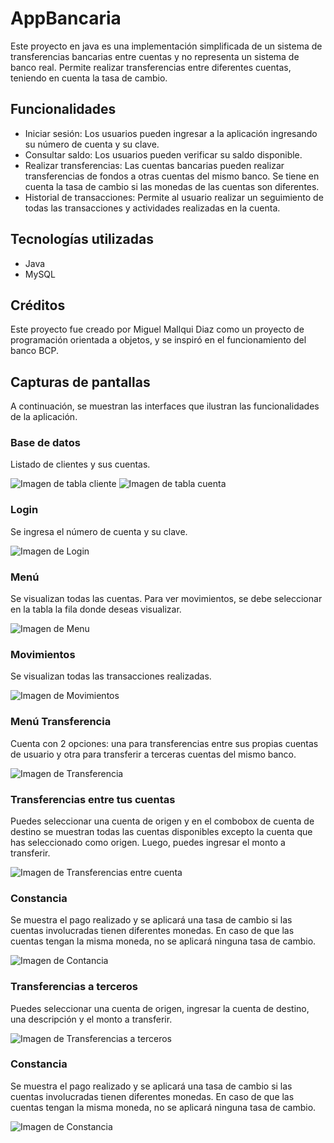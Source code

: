 # AppBancaria

Este proyecto en java es una implementación simplificada de un sistema de transferencias bancarias entre cuentas y no representa un sistema de banco real. Permite realizar transferencias entre diferentes cuentas, teniendo en cuenta la tasa de cambio.

## Funcionalidades

- Iniciar sesión: Los usuarios pueden ingresar a la aplicación ingresando su número de cuenta y su clave.
- Consultar saldo: Los usuarios pueden verificar su saldo disponible.
- Realizar transferencias: Las cuentas bancarias pueden realizar transferencias de fondos a otras cuentas del mismo banco. Se tiene en cuenta la tasa de cambio si las monedas de las cuentas son diferentes.
- Historial de transacciones: Permite al usuario realizar un seguimiento de todas las transacciones y actividades realizadas en la cuenta.

## Tecnologías utilizadas

- Java
- MySQL

## Créditos

Este proyecto fue creado por Miguel Mallqui Diaz como un proyecto de programación orientada a objetos, y se inspiró en el funcionamiento del banco BCP.

## Capturas de pantallas

A continuación, se muestran las interfaces que ilustran las funcionalidades de la aplicación.
### Base de datos
Listado de clientes y sus cuentas.

![Imagen de tabla cliente](https://i.imgur.com/0thbZ3W.png)
![Imagen de tabla cuenta](https://i.imgur.com/3W0N5KC.png)

### Login
Se ingresa el número de cuenta y su clave.

![Imagen de Login](https://i.imgur.com/AFweTWy.png)

### Menú
Se visualizan todas las cuentas. Para ver movimientos, se debe seleccionar en la tabla la fila donde deseas visualizar.

![Imagen de Menu](https://i.imgur.com/Fqv06FK.png)

### Movimientos
Se visualizan todas las transacciones realizadas.

![Imagen de Movimientos](https://i.imgur.com/QyQUaYe.png)

### Menú Transferencia
Cuenta con 2 opciones: una para transferencias entre sus propias cuentas de usuario y otra para transferir a terceras cuentas del mismo banco.

![Imagen de Transferencia](https://i.imgur.com/7tD7eeT.png)

### Transferencias entre tus cuentas
Puedes seleccionar una cuenta de origen y en el combobox de cuenta de destino se muestran todas las cuentas disponibles excepto la cuenta que has seleccionado como origen. Luego, puedes ingresar el monto a transferir.

![Imagen de Transferencias entre cuenta](https://i.imgur.com/jVDevcg.png)

### Constancia
Se muestra el pago realizado y se aplicará una tasa de cambio si las cuentas involucradas tienen diferentes monedas. En caso de que las cuentas tengan la misma moneda, no se aplicará ninguna tasa de cambio.

![Imagen de Contancia](https://i.imgur.com/w0qmzYF.png)

### Transferencias a terceros
Puedes seleccionar una cuenta de origen, ingresar la cuenta de destino, una descripción y el monto a transferir.

![Imagen de Transferencias a terceros](https://i.imgur.com/txYN4rr.png)

### Constancia
Se muestra el pago realizado y se aplicará una tasa de cambio si las cuentas involucradas tienen diferentes monedas. En caso de que las cuentas tengan la misma moneda, no se aplicará ninguna tasa de cambio.

![Imagen de Constancia](https://i.imgur.com/Qi84EAb.png)


